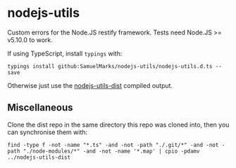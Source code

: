 nodejs-utils
============

Custom errors for the Node.JS restify framework. Tests need Node.JS >= v5.10.0 to work.

If using TypeScript, install `typings` with:

    typings install github:SamuelMarks/nodejs-utils/nodejs-utils.d.ts --save

Otherwise just use the [nodejs-utils-dist](https://github.com/SamuelMarks/nodejs-utils-dist) compiled output.

## Miscellaneous

Clone the dist repo in the same directory this repo was cloned into, then you can synchronise them with:

    find -type f -not -name "*.ts" -and -not -path "./.git/*" -and -not -path "./node-modules/*" -and -not -name '*.map' | cpio -pdamv ../nodejs-utils-dist
